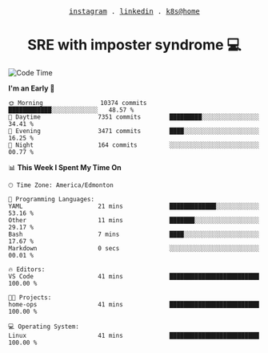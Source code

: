 <p align="center">
  <samp>
    <a href="https://www.instagram.com/lildrunkensmurf/">instagram</a> .
    <a href="https://www.linkedin.com/in/joryirving/">linkedin</a> .
    <a href="https://github.com/joryirving/k3s-home-cluster">k8s@home</a>
  </samp>
</p>

<h1 align="center">
  SRE with imposter syndrome 💻
</h1>

<!--START_SECTION:waka-->
![Code Time](http://img.shields.io/badge/Code%20Time-128%20hrs%2010%20mins-blue)

**I'm an Early 🐤** 

```text
🌞 Morning                10374 commits       ████████████░░░░░░░░░░░░░   48.57 % 
🌆 Daytime                7351 commits        █████████░░░░░░░░░░░░░░░░   34.41 % 
🌃 Evening                3471 commits        ████░░░░░░░░░░░░░░░░░░░░░   16.25 % 
🌙 Night                  164 commits         ░░░░░░░░░░░░░░░░░░░░░░░░░   00.77 % 
```


📊 **This Week I Spent My Time On** 

```text
🕑︎ Time Zone: America/Edmonton

💬 Programming Languages: 
YAML                     21 mins             █████████████░░░░░░░░░░░░   53.16 % 
Other                    11 mins             ███████░░░░░░░░░░░░░░░░░░   29.17 % 
Bash                     7 mins              ████░░░░░░░░░░░░░░░░░░░░░   17.67 % 
Markdown                 0 secs              ░░░░░░░░░░░░░░░░░░░░░░░░░   00.01 % 

🔥 Editors: 
VS Code                  41 mins             █████████████████████████   100.00 % 

🐱‍💻 Projects: 
home-ops                 41 mins             █████████████████████████   100.00 % 

💻 Operating System: 
Linux                    41 mins             █████████████████████████   100.00 % 
```


<!--END_SECTION:waka-->